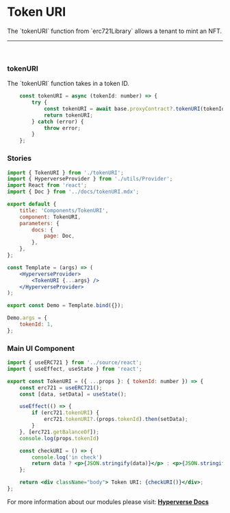 # Token URI

<p> The `tokenURI` function from `erc721Library` allows a tenant to mint an NFT. </p>

---

<br>

### tokenURI

<p> The `tokenURI` function takes in a token ID. </p>

```jsx
	const tokenURI = async (tokenId: number) => {
		try {
			const tokenURI = await base.proxyContract?.tokenURI(tokenId);
			return tokenURI;
		} catch (error) {
			throw error;
		}
	};
```

### Stories

```jsx
import { TokenURI } from './tokenURI';
import { HyperverseProvider } from './utils/Provider';
import React from 'react';
import { Doc } from '../docs/tokenURI.mdx';

export default {
	title: 'Components/TokenURI',
	component: TokenURI,
	parameters: {
		docs: {
			page: Doc,
		},
	},
};

const Template = (args) => (
	<HyperverseProvider>
		<TokenURI {...args} />
	</HyperverseProvider>
);

export const Demo = Template.bind({});

Demo.args = {
	tokenId: 1,
};
```

### Main UI Component

```jsx
import { useERC721 } from '../source/react';
import { useEffect, useState } from 'react';

export const TokenURI = ({ ...props }: { tokenId: number }) => {
	const erc721 = useERC721();
	const [data, setData] = useState();

	useEffect(() => {
		if (erc721.tokenURI) {
			erc721.tokenURI?.(props.tokenId).then(setData);
		}
	}, [erc721.getBalanceOf]);
	console.log(props.tokenId)

	const checkURI = () => {
		console.log('in check')
		return data ? <p>{JSON.stringify(data)}</p> : <p>{JSON.stringify(erc721.error)}</p>;
	};

	return <div className="body"> Token URI: {checkURI()}</div>;
};
```

For more information about our modules please visit: [**Hyperverse Docs**](docs.hyperverse.dev)
